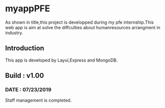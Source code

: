 # myappPFE
As shown in title,this project is developped during my pfe internship.This web app is aim at solve the diffculties about humanresources arrangment in industry.

## Introduction 
This app is developed by Layui,Express and MongoDB.

## Build : v1.00
### DATE : 07/23/2019
Staff management is completed.

